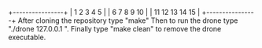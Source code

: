 +----------------+
|  1  2  3  4  5 |
|  6  7  8  9 10 |
| 11 12 13 14 15 |
+----------------+
After cloning the repository type "make" Then to run the drone type "./drone 127.0.0.1 <port number>". Finally type "make clean" to remove the drone executable.

